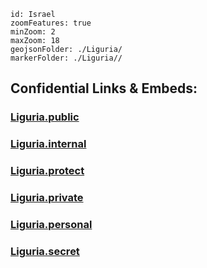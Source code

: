 
```leaflet
id: Israel
zoomFeatures: true 
minZoom: 2 
maxZoom: 18
geojsonFolder: ./Liguria/
markerFolder: ./Liguria//
```



## Confidential Links & Embeds: 

### [Liguria.public](/_public/\Earth\Continent\Europe\Europe~South\Italy\regions~ItalyLiguria.public.md) 

### [Liguria.internal](/_internal/\Earth\Continent\Europe\Europe~South\Italy\regions~ItalyLiguria.internal.md) 

### [Liguria.protect](/_protect/\Earth\Continent\Europe\Europe~South\Italy\regions~ItalyLiguria.protect.md) 

### [Liguria.private](/_private/\Earth\Continent\Europe\Europe~South\Italy\regions~ItalyLiguria.private.md) 

### [Liguria.personal](/_personal/\Earth\Continent\Europe\Europe~South\Italy\regions~ItalyLiguria.personal.md) 

### [Liguria.secret](/_secret/\Earth\Continent\Europe\Europe~South\Italy\regions~ItalyLiguria.secret.md)

